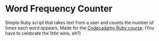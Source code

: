 Word Frequency Counter
======================

Simple Ruby script that takes text from a user and counts the number of times each word appears. Made for the [Codecadamy Ruby course](http://www.codecademy.com/tracks/ruby). (You have to celebrate the little wins, eh?)
